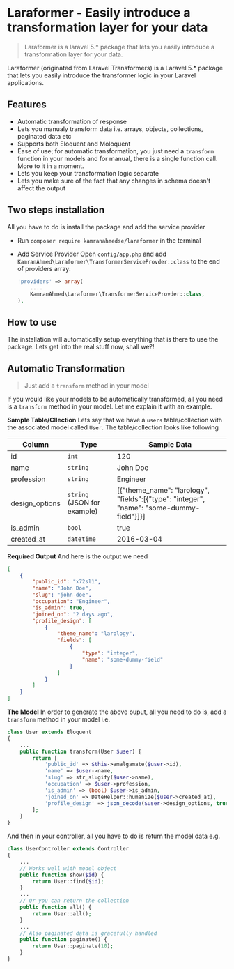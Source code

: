 # Laraformer - Easily introduce a transformation layer for your data

> Laraformer is a laravel 5.* package that lets you easily introduce a transformation layer for your data.

Laraformer (originated from Laravel Transformers) is a Laravel 5.* package that lets you easily introduce the transformer logic in your Laravel applications.

## Features

- Automatic transformation of response
- Lets you manualy transform data i.e. arrays, objects, collections, paginated data etc
- Supports both Eloquent and Moloquent
- Ease of use; for automatic transformation, you just need a `transform` function in your models and for manual, there is a single function call. More to it in a moment.
- Lets you keep your transformation logic separate
- Lets you make sure of the fact that any changes in schema doesn't affect the output

## Two steps installation

All you have to do is install the package and add the service provider

- Run `composer require kamranahmedse/laraformer` in the terminal
- Add Service Provider Open `config/app.php` and add `KamranAhmed\Laraformer\TransformerServiceProvder::class` to the end of providers array:

   ```php
   'providers' => array(
       ....
       KamranAhmed\Laraformer\TransformerServiceProvder::class,
   ),
   ```

## How to use

The installation will automatically setup everything that is there to use the package. Lets get into the real stuff now, shall we?!

## Automatic Transformation

> Just add a `transform` method in your model

If you would like your models to be automatically transformed, all you need is a `transform` method in your model. Let me explain it with an example.

**Sample Table/Cllection** Lets say that we have a `users` table/collection with the associated model called `User`. The table/collection looks like following

|Column|Type|Sample Data|
|---|---|---|
|id|`int`|120|
|name|`string`|John Doe|
|profession|`string`|Engineer|
|design_options|`string` (JSON for example)|[{"theme_name": "larology", "fields":[{"type": "integer", "name": "some-dummy-field"}]}]|
|is_admin|`bool`|true|
|created_at|`datetime`|2016-03-04|

**Required Output**  And here is the output we need

```json
[
    {
        "public_id": "x72sl1",
        "name": "John Doe",
        "slug": "john-doe",
        "occupation": "Engineer",
        "is_admin": true,
        "joined_on": "2 days ago",
        "profile_design": [
            {
                "theme_name": "larology",
                "fields": [
                    {
                        "type": "integer",
                        "name": "some-dummy-field"
                    }
                ]
            }
        ]
    }
]
```

**The Model** 
In order to generate the above ouput, all you need to do is, add a `transform` method in your model i.e.

```php
class User extends Eloquent 
{
    ...
    public function transform(User $user) {
        return [
            'public_id' => $this->amalgamate($user->id),
            'name' => $user->name,
            'slug' => str_slugify($user->name),
            'occupation' => $user->profession,
            'is_admin' => (bool) $user->is_admin,
            'joined_on' => DateHelper::humanize($user->created_at),
            'profile_design' => json_decode($user->design_options, true)
        ];
    }
}
```

And then in your controller, all you have to do is return the model data e.g.

```php
class UserController extends Controller 
{
    ...
    // Works well with model object
    public function show($id) {
        return User::find($id);
    }
    ...
    // Or you can return the collection
    public function all() {
        return User::all();
    }
    ...
    // Also paginated data is gracefully handled
    public function paginate() {
        return User::paginate(10);
    }
}
```






  


